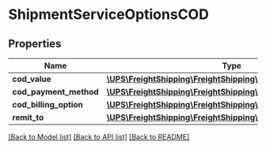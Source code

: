 # ShipmentServiceOptionsCOD

## Properties
Name | Type | Description | Notes
------------ | ------------- | ------------- | -------------
**cod_value** | [**\UPS\FreightShipping\FreightShipping\CODCODValue**](CODCODValue.md) |  | 
**cod_payment_method** | [**\UPS\FreightShipping\FreightShipping\CODCODPaymentMethod**](CODCODPaymentMethod.md) |  | 
**cod_billing_option** | [**\UPS\FreightShipping\FreightShipping\CODCODBillingOption**](CODCODBillingOption.md) |  | 
**remit_to** | [**\UPS\FreightShipping\FreightShipping\CODRemitTo**](CODRemitTo.md) |  | 

[[Back to Model list]](../../README.md#documentation-for-models) [[Back to API list]](../../README.md#documentation-for-api-endpoints) [[Back to README]](../../README.md)

